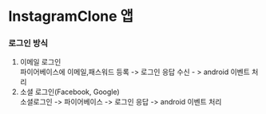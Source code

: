 # InstagramClone 앱

### 로그인 방식 </br>
1) 이메일 로그인 </br>
   파이어베이스에 이메일,패스워드 등록 -> 로그인 응답 수신 - > android 이벤트 처리
2) 소셜 로그인(Facebook, Google) </br>
   소셜로그인 -> 파이어베이스 -> 로그인 응답 -> android 이벤트 처리
